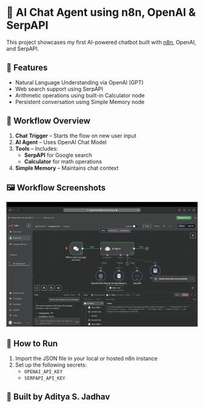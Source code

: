 # 🧠 AI Chat Agent using n8n, OpenAI & SerpAPI

This project showcases my first AI-powered chatbot built with [n8n](https://n8n.io), OpenAI, and SerpAPI.

## 📌 Features
- Natural Language Understanding via OpenAI (GPT)
- Web search support using SerpAPI
- Arithmetic operations using built-in Calculator node
- Persistent conversation using Simple Memory node

## 🧩 Workflow Overview

1. **Chat Trigger** – Starts the flow on new user input  
2. **AI Agent** – Uses OpenAI Chat Model  
3. **Tools** – Includes:
   - **SerpAPI** for Google search
   - **Calculator** for math operations  
4. **Simple Memory** – Maintains chat context

## 🖼️ Workflow Screenshots

![Workflow Screenshot](assets/workflow-screenshot-1.png)

## 🚀 How to Run
1. Import the JSON file in your local or hosted n8n instance
2. Set up the following secrets:
   - `OPENAI_API_KEY`
   - `SERPAPI_API_KEY`

## 📢 Built by Aditya S. Jadhav
